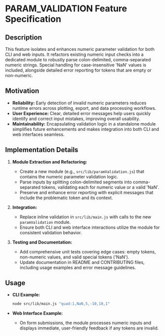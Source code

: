# PARAM_VALIDATION Feature Specification

## Description
This feature isolates and enhances numeric parameter validation for both CLI and web inputs. It refactors existing numeric input checks into a dedicated module to robustly parse colon-delimited, comma-separated numeric strings. Special handling for case-insensitive 'NaN' values is included, alongside detailed error reporting for tokens that are empty or non-numeric.

## Motivation
- **Reliability:** Early detection of invalid numeric parameters reduces runtime errors across plotting, export, and data processing workflows.
- **User Experience:** Clear, detailed error messages help users quickly identify and correct input mistakes, improving overall usability.
- **Maintainability:** Encapsulating validation logic in a standalone module simplifies future enhancements and makes integration into both CLI and web interfaces seamless.

## Implementation Details
1. **Module Extraction and Refactoring:**
   - Create a new module (e.g., `src/lib/paramValidation.js`) that contains the numeric parameter validation logic.
   - Parse inputs by splitting colon-delimited segments into comma-separated tokens, validating each for numeric value or a valid 'NaN'.
   - Preserve and enhance error reporting with explicit messages that include the problematic token and its context.

2. **Integration:**
   - Replace inline validation in `src/lib/main.js` with calls to the new `paramValidation` module.
   - Ensure both CLI and web interface interactions utilize the module for consistent validation behavior.

3. **Testing and Documentation:**
   - Add comprehensive unit tests covering edge cases: empty tokens, non-numeric values, and valid special tokens ('NaN').
   - Update documentation in README and CONTRIBUTING files, including usage examples and error message guidelines.

## Usage
- **CLI Example:**
  ```bash
  node src/lib/main.js "quad:1,NaN,5,-10,10,1"
  ```

- **Web Interface Example:**
  - On form submissions, the module processes numeric inputs and displays immediate, user-friendly feedback if any tokens are invalid.
